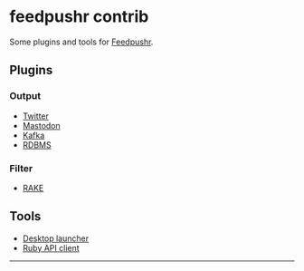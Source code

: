 # feedpushr contrib

Some plugins and tools for [Feedpushr][feedpushr].

## Plugins

### Output

- [Twitter](./twitter/README.md)
- [Mastodon](./mastodon/README.md)
- [Kafka](./kafka/README.md)
- [RDBMS](./rdbms/README.md)

### Filter

- [RAKE](./rake/README.md)

## Tools

- [Desktop launcher](https://github.com/ncarlier/feedpushr#launcher)
- [Ruby API client](https://github.com/bluengreen/feedpushr_client)

---

[feedpushr]: https://github.com/ncarlier/feedpushr

